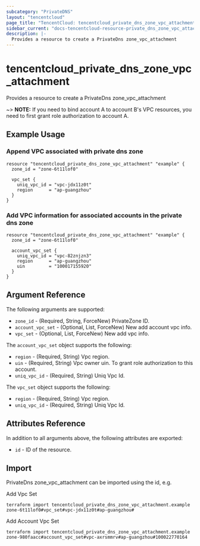 ```yaml
---
subcategory: "PrivateDNS"
layout: "tencentcloud"
page_title: "TencentCloud: tencentcloud_private_dns_zone_vpc_attachment"
sidebar_current: "docs-tencentcloud-resource-private_dns_zone_vpc_attachment"
description: |-
  Provides a resource to create a PrivateDns zone_vpc_attachment
---
```


# tencentcloud_private_dns_zone_vpc_attachment

Provides a resource to create a PrivateDns zone_vpc_attachment

~> **NOTE:**  If you need to bind account A to account B's VPC resources, you need to first grant role authorization to account A.

## Example Usage

### Append VPC associated with private dns zone

```hcl
resource "tencentcloud_private_dns_zone_vpc_attachment" "example" {
  zone_id = "zone-6t11lof0"

  vpc_set {
    uniq_vpc_id = "vpc-jdx11z0t"
    region      = "ap-guangzhou"
  }
}
```

### Add VPC information for associated accounts in the private dns zone

```hcl
resource "tencentcloud_private_dns_zone_vpc_attachment" "example" {
  zone_id = "zone-6t11lof0"

  account_vpc_set {
    uniq_vpc_id = "vpc-82znjzn3"
    region      = "ap-guangzhou"
    uin         = "100017155920"
  }
}
```

## Argument Reference

The following arguments are supported:

* `zone_id` - (Required, String, ForceNew) PrivateZone ID.
* `account_vpc_set` - (Optional, List, ForceNew) New add account vpc info.
* `vpc_set` - (Optional, List, ForceNew) New add vpc info.

The `account_vpc_set` object supports the following:

* `region` - (Required, String) Vpc region.
* `uin` - (Required, String) Vpc owner uin. To grant role authorization to this account.
* `uniq_vpc_id` - (Required, String) Uniq Vpc Id.

The `vpc_set` object supports the following:

* `region` - (Required, String) Vpc region.
* `uniq_vpc_id` - (Required, String) Uniq Vpc Id.

## Attributes Reference

In addition to all arguments above, the following attributes are exported:

* `id` - ID of the resource.



## Import

PrivateDns zone_vpc_attachment can be imported using the id, e.g.

Add Vpc Set

```
terraform import tencentcloud_private_dns_zone_vpc_attachment.example zone-6t11lof0#vpc_set#vpc-jdx11z0t#ap-guangzhou#
```

Add Account Vpc Set

```
terraform import tencentcloud_private_dns_zone_vpc_attachment.example zone-980faacc#account_vpc_set#vpc-axrsmmrv#ap-guangzhou#100022770164
```

